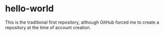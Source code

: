 # hello-world
This is the traditional first repository, although GitHub forced me to create a repository at the time of account creation.
